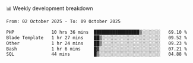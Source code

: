 📊 Weekly development breakdown
<!--START_SECTION:waka-->

```txt
From: 02 October 2025 - To: 09 October 2025

PHP              10 hrs 36 mins  █████████████████▒░░░░░░░   69.10 %
Blade Template   1 hr 27 mins    ██▒░░░░░░░░░░░░░░░░░░░░░░   09.52 %
Other            1 hr 24 mins    ██▒░░░░░░░░░░░░░░░░░░░░░░   09.23 %
Bash             1 hr 6 mins     █▓░░░░░░░░░░░░░░░░░░░░░░░   07.21 %
SQL              44 mins         █▒░░░░░░░░░░░░░░░░░░░░░░░   04.88 %
```

<!--END_SECTION:waka-->
